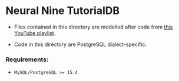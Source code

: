 # Neural Nine TutorialDB

- Files contained in this directory are modelled after code from [this YouTube playlist](https://www.youtube.com/playlist?list=PL7yh-TELLS1FVLG6AFoT-3lVcbJiPTWze).

- Code in this directory are PostgreSQL dialect-specific.

### Requirements:
- `MySQL/PostgreSQL >= 15.4`
